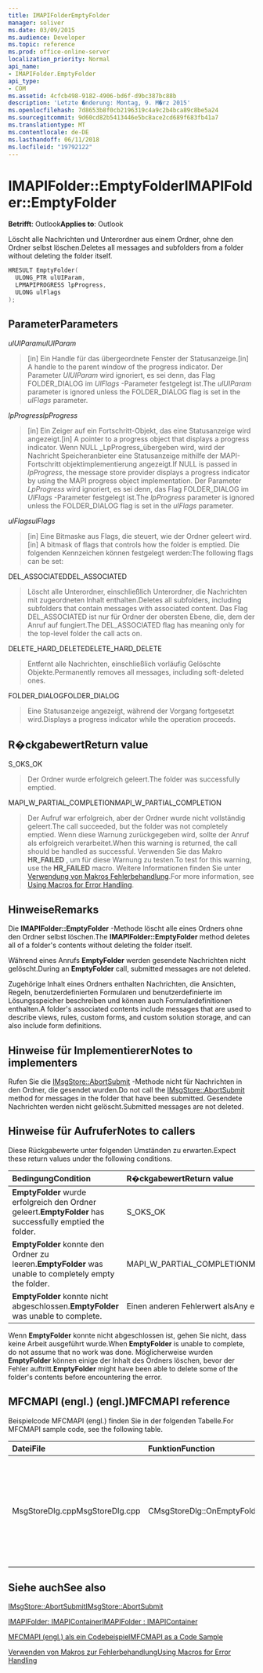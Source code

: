 ```yaml
---
title: IMAPIFolderEmptyFolder
manager: soliver
ms.date: 03/09/2015
ms.audience: Developer
ms.topic: reference
ms.prod: office-online-server
localization_priority: Normal
api_name:
- IMAPIFolder.EmptyFolder
api_type:
- COM
ms.assetid: 4cfcb498-9182-4906-bd6f-d9bc387bc88b
description: 'Letzte �nderung: Montag, 9. M�rz 2015'
ms.openlocfilehash: 7d8653b8f0cb2196319c4a9c2b4bca89c8be5a24
ms.sourcegitcommit: 9d60cd82b5413446e5bc8ace2cd689f683fb41a7
ms.translationtype: MT
ms.contentlocale: de-DE
ms.lasthandoff: 06/11/2018
ms.locfileid: "19792122"
---
```

# <a name="imapifolderemptyfolder"></a><span data-ttu-id="0f946-103">IMAPIFolder::EmptyFolder</span><span class="sxs-lookup"><span data-stu-id="0f946-103">IMAPIFolder::EmptyFolder</span></span>

  
  
<span data-ttu-id="0f946-104">**Betrifft**: Outlook</span><span class="sxs-lookup"><span data-stu-id="0f946-104">**Applies to**: Outlook</span></span> 
  
<span data-ttu-id="0f946-105">Löscht alle Nachrichten und Unterordner aus einem Ordner, ohne den Ordner selbst löschen.</span><span class="sxs-lookup"><span data-stu-id="0f946-105">Deletes all messages and subfolders from a folder without deleting the folder itself.</span></span>
  
```cpp
HRESULT EmptyFolder(
  ULONG_PTR ulUIParam,
  LPMAPIPROGRESS lpProgress,
  ULONG ulFlags
);
```

## <a name="parameters"></a><span data-ttu-id="0f946-106">Parameter</span><span class="sxs-lookup"><span data-stu-id="0f946-106">Parameters</span></span>

 <span data-ttu-id="0f946-107">_ulUIParam_</span><span class="sxs-lookup"><span data-stu-id="0f946-107">_ulUIParam_</span></span>
  
> <span data-ttu-id="0f946-108">[in] Ein Handle für das übergeordnete Fenster der Statusanzeige.</span><span class="sxs-lookup"><span data-stu-id="0f946-108">[in] A handle to the parent window of the progress indicator.</span></span> <span data-ttu-id="0f946-109">Der Parameter _UlUIParam_ wird ignoriert, es sei denn, das Flag FOLDER_DIALOG im _UlFlags_ -Parameter festgelegt ist.</span><span class="sxs-lookup"><span data-stu-id="0f946-109">The  _ulUIParam_ parameter is ignored unless the FOLDER_DIALOG flag is set in the  _ulFlags_ parameter.</span></span> 
    
 <span data-ttu-id="0f946-110">_lpProgress_</span><span class="sxs-lookup"><span data-stu-id="0f946-110">_lpProgress_</span></span>
  
> <span data-ttu-id="0f946-111">[in] Ein Zeiger auf ein Fortschritt-Objekt, das eine Statusanzeige wird angezeigt.</span><span class="sxs-lookup"><span data-stu-id="0f946-111">[in] A pointer to a progress object that displays a progress indicator.</span></span> <span data-ttu-id="0f946-112">Wenn NULL _LpProgress_übergeben wird, wird der Nachricht Speicheranbieter eine Statusanzeige mithilfe der MAPI-Fortschritt objektimplementierung angezeigt.</span><span class="sxs-lookup"><span data-stu-id="0f946-112">If NULL is passed in  _lpProgress_, the message store provider displays a progress indicator by using the MAPI progress object implementation.</span></span> <span data-ttu-id="0f946-113">Der Parameter _LpProgress_ wird ignoriert, es sei denn, das Flag FOLDER_DIALOG im _UlFlags_ -Parameter festgelegt ist.</span><span class="sxs-lookup"><span data-stu-id="0f946-113">The  _lpProgress_ parameter is ignored unless the FOLDER_DIALOG flag is set in the  _ulFlags_ parameter.</span></span> 
    
 <span data-ttu-id="0f946-114">_ulFlags_</span><span class="sxs-lookup"><span data-stu-id="0f946-114">_ulFlags_</span></span>
  
> <span data-ttu-id="0f946-115">[in] Eine Bitmaske aus Flags, die steuert, wie der Ordner geleert wird.</span><span class="sxs-lookup"><span data-stu-id="0f946-115">[in] A bitmask of flags that controls how the folder is emptied.</span></span> <span data-ttu-id="0f946-116">Die folgenden Kennzeichen können festgelegt werden:</span><span class="sxs-lookup"><span data-stu-id="0f946-116">The following flags can be set:</span></span>
    
<span data-ttu-id="0f946-117">DEL_ASSOCIATED</span><span class="sxs-lookup"><span data-stu-id="0f946-117">DEL_ASSOCIATED</span></span> 
  
> <span data-ttu-id="0f946-118">Löscht alle Unterordner, einschließlich Unterordner, die Nachrichten mit zugeordneten Inhalt enthalten.</span><span class="sxs-lookup"><span data-stu-id="0f946-118">Deletes all subfolders, including subfolders that contain messages with associated content.</span></span> <span data-ttu-id="0f946-119">Das Flag DEL_ASSOCIATED ist nur für Ordner der obersten Ebene, die, dem der Anruf auf fungiert.</span><span class="sxs-lookup"><span data-stu-id="0f946-119">The DEL_ASSOCIATED flag has meaning only for the top-level folder the call acts on.</span></span>
    
<span data-ttu-id="0f946-120">DELETE_HARD_DELETE</span><span class="sxs-lookup"><span data-stu-id="0f946-120">DELETE_HARD_DELETE</span></span>
  
> <span data-ttu-id="0f946-121">Entfernt alle Nachrichten, einschließlich vorläufig Gelöschte Objekte.</span><span class="sxs-lookup"><span data-stu-id="0f946-121">Permanently removes all messages, including soft-deleted ones.</span></span>
    
<span data-ttu-id="0f946-122">FOLDER_DIALOG</span><span class="sxs-lookup"><span data-stu-id="0f946-122">FOLDER_DIALOG</span></span> 
  
> <span data-ttu-id="0f946-123">Eine Statusanzeige angezeigt, während der Vorgang fortgesetzt wird.</span><span class="sxs-lookup"><span data-stu-id="0f946-123">Displays a progress indicator while the operation proceeds.</span></span>
    
## <a name="return-value"></a><span data-ttu-id="0f946-124">R�ckgabewert</span><span class="sxs-lookup"><span data-stu-id="0f946-124">Return value</span></span>

<span data-ttu-id="0f946-125">S_OK</span><span class="sxs-lookup"><span data-stu-id="0f946-125">S_OK</span></span> 
  
> <span data-ttu-id="0f946-126">Der Ordner wurde erfolgreich geleert.</span><span class="sxs-lookup"><span data-stu-id="0f946-126">The folder was successfully emptied.</span></span>
    
<span data-ttu-id="0f946-127">MAPI_W_PARTIAL_COMPLETION</span><span class="sxs-lookup"><span data-stu-id="0f946-127">MAPI_W_PARTIAL_COMPLETION</span></span> 
  
> <span data-ttu-id="0f946-128">Der Aufruf war erfolgreich, aber der Ordner wurde nicht vollständig geleert.</span><span class="sxs-lookup"><span data-stu-id="0f946-128">The call succeeded, but the folder was not completely emptied.</span></span> <span data-ttu-id="0f946-129">Wenn diese Warnung zurückgegeben wird, sollte der Anruf als erfolgreich verarbeitet.</span><span class="sxs-lookup"><span data-stu-id="0f946-129">When this warning is returned, the call should be handled as successful.</span></span> <span data-ttu-id="0f946-130">Verwenden Sie das Makro **HR_FAILED** , um für diese Warnung zu testen.</span><span class="sxs-lookup"><span data-stu-id="0f946-130">To test for this warning, use the **HR_FAILED** macro.</span></span> <span data-ttu-id="0f946-131">Weitere Informationen finden Sie unter [Verwendung von Makros Fehlerbehandlung](using-macros-for-error-handling.md).</span><span class="sxs-lookup"><span data-stu-id="0f946-131">For more information, see [Using Macros for Error Handling](using-macros-for-error-handling.md).</span></span>
    
## <a name="remarks"></a><span data-ttu-id="0f946-132">Hinweise</span><span class="sxs-lookup"><span data-stu-id="0f946-132">Remarks</span></span>

<span data-ttu-id="0f946-133">Die **IMAPIFolder::EmptyFolder** -Methode löscht alle eines Ordners ohne den Ordner selbst löschen.</span><span class="sxs-lookup"><span data-stu-id="0f946-133">The **IMAPIFolder::EmptyFolder** method deletes all of a folder's contents without deleting the folder itself.</span></span> 
  
<span data-ttu-id="0f946-134">Während eines Anrufs **EmptyFolder** werden gesendete Nachrichten nicht gelöscht.</span><span class="sxs-lookup"><span data-stu-id="0f946-134">During an **EmptyFolder** call, submitted messages are not deleted.</span></span> 
  
<span data-ttu-id="0f946-135">Zugehörige Inhalt eines Ordners enthalten Nachrichten, die Ansichten, Regeln, benutzerdefinierten Formularen und benutzerdefinierte im Lösungsspeicher beschreiben und können auch Formulardefinitionen enthalten.</span><span class="sxs-lookup"><span data-stu-id="0f946-135">A folder's associated contents include messages that are used to describe views, rules, custom forms, and custom solution storage, and can also include form definitions.</span></span> 
  
## <a name="notes-to-implementers"></a><span data-ttu-id="0f946-136">Hinweise für Implementierer</span><span class="sxs-lookup"><span data-stu-id="0f946-136">Notes to implementers</span></span>

<span data-ttu-id="0f946-137">Rufen Sie die [IMsgStore::AbortSubmit](imsgstore-abortsubmit.md) -Methode nicht für Nachrichten in den Ordner, die gesendet wurden.</span><span class="sxs-lookup"><span data-stu-id="0f946-137">Do not call the [IMsgStore::AbortSubmit](imsgstore-abortsubmit.md) method for messages in the folder that have been submitted.</span></span> <span data-ttu-id="0f946-138">Gesendete Nachrichten werden nicht gelöscht.</span><span class="sxs-lookup"><span data-stu-id="0f946-138">Submitted messages are not deleted.</span></span> 
  
## <a name="notes-to-callers"></a><span data-ttu-id="0f946-139">Hinweise für Aufrufer</span><span class="sxs-lookup"><span data-stu-id="0f946-139">Notes to callers</span></span>

<span data-ttu-id="0f946-140">Diese Rückgabewerte unter folgenden Umständen zu erwarten.</span><span class="sxs-lookup"><span data-stu-id="0f946-140">Expect these return values under the following conditions.</span></span>
  
|<span data-ttu-id="0f946-141">**Bedingung**</span><span class="sxs-lookup"><span data-stu-id="0f946-141">**Condition**</span></span>|<span data-ttu-id="0f946-142">**R�ckgabewert**</span><span class="sxs-lookup"><span data-stu-id="0f946-142">**Return value**</span></span>|
|:-----|:-----|
|<span data-ttu-id="0f946-143">**EmptyFolder** wurde erfolgreich den Ordner geleert.</span><span class="sxs-lookup"><span data-stu-id="0f946-143">**EmptyFolder** has successfully emptied the folder.</span></span>  <br/> |<span data-ttu-id="0f946-144">S_OK</span><span class="sxs-lookup"><span data-stu-id="0f946-144">S_OK</span></span>  <br/> |
|<span data-ttu-id="0f946-145">**EmptyFolder** konnte den Ordner zu leeren.</span><span class="sxs-lookup"><span data-stu-id="0f946-145">**EmptyFolder** was unable to completely empty the folder.</span></span>  <br/> |<span data-ttu-id="0f946-146">MAPI_W_PARTIAL_COMPLETION</span><span class="sxs-lookup"><span data-stu-id="0f946-146">MAPI_W_PARTIAL_COMPLETION</span></span>  <br/> |
|<span data-ttu-id="0f946-147">**EmptyFolder** konnte nicht abgeschlossen.</span><span class="sxs-lookup"><span data-stu-id="0f946-147">**EmptyFolder** was unable to complete.</span></span>  <br/> |<span data-ttu-id="0f946-148">Einen anderen Fehlerwert als</span><span class="sxs-lookup"><span data-stu-id="0f946-148">Any error value</span></span>  <br/> |
   
<span data-ttu-id="0f946-149">Wenn **EmptyFolder** konnte nicht abgeschlossen ist, gehen Sie nicht, dass keine Arbeit ausgeführt wurde.</span><span class="sxs-lookup"><span data-stu-id="0f946-149">When **EmptyFolder** is unable to complete, do not assume that no work was done.</span></span> <span data-ttu-id="0f946-150">Möglicherweise wurden **EmptyFolder** können einige der Inhalt des Ordners löschen, bevor der Fehler auftritt.</span><span class="sxs-lookup"><span data-stu-id="0f946-150">**EmptyFolder** might have been able to delete some of the folder's contents before encountering the error.</span></span> 
  
## <a name="mfcmapi-reference"></a><span data-ttu-id="0f946-151">MFCMAPI (engl.) (engl.)</span><span class="sxs-lookup"><span data-stu-id="0f946-151">MFCMAPI reference</span></span>

<span data-ttu-id="0f946-152">Beispielcode MFCMAPI (engl.) finden Sie in der folgenden Tabelle.</span><span class="sxs-lookup"><span data-stu-id="0f946-152">For MFCMAPI sample code, see the following table.</span></span>
  
|<span data-ttu-id="0f946-153">**Datei**</span><span class="sxs-lookup"><span data-stu-id="0f946-153">**File**</span></span>|<span data-ttu-id="0f946-154">**Funktion**</span><span class="sxs-lookup"><span data-stu-id="0f946-154">**Function**</span></span>|<span data-ttu-id="0f946-155">**Comment**</span><span class="sxs-lookup"><span data-stu-id="0f946-155">**Comment**</span></span>|
|:-----|:-----|:-----|
|<span data-ttu-id="0f946-156">MsgStoreDlg.cpp</span><span class="sxs-lookup"><span data-stu-id="0f946-156">MsgStoreDlg.cpp</span></span>  <br/> |<span data-ttu-id="0f946-157">CMsgStoreDlg::OnEmptyFolder</span><span class="sxs-lookup"><span data-stu-id="0f946-157">CMsgStoreDlg::OnEmptyFolder</span></span>  <br/> |<span data-ttu-id="0f946-158">MFCMAPI (engl.) verwendet die **IMAPIFolder::EmptyFolder** -Methode, um den Inhalt des angegebenen Ordners zu löschen.</span><span class="sxs-lookup"><span data-stu-id="0f946-158">MFCMAPI uses the **IMAPIFolder::EmptyFolder** method to delete the contents of the specified folder.</span></span>  <br/> |
   
## <a name="see-also"></a><span data-ttu-id="0f946-159">Siehe auch</span><span class="sxs-lookup"><span data-stu-id="0f946-159">See also</span></span>



[<span data-ttu-id="0f946-160">IMsgStore::AbortSubmit</span><span class="sxs-lookup"><span data-stu-id="0f946-160">IMsgStore::AbortSubmit</span></span>](imsgstore-abortsubmit.md)
  
[<span data-ttu-id="0f946-161">IMAPIFolder: IMAPIContainer</span><span class="sxs-lookup"><span data-stu-id="0f946-161">IMAPIFolder : IMAPIContainer</span></span>](imapifolderimapicontainer.md)


[<span data-ttu-id="0f946-162">MFCMAPI (engl.) als ein Codebeispiel</span><span class="sxs-lookup"><span data-stu-id="0f946-162">MFCMAPI as a Code Sample</span></span>](mfcmapi-as-a-code-sample.md)
  
[<span data-ttu-id="0f946-163">Verwenden von Makros zur Fehlerbehandlung</span><span class="sxs-lookup"><span data-stu-id="0f946-163">Using Macros for Error Handling</span></span>](using-macros-for-error-handling.md)

